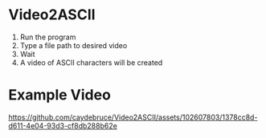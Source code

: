 # Video2ASCII

1. Run the program
2. Type a file path to desired video
3. Wait
4. A video of ASCII characters will be created

# Example Video



https://github.com/caydebruce/Video2ASCII/assets/102607803/1378cc8d-d611-4e04-93d3-cf8db288b62e

